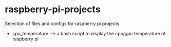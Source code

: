 # raspberry-pi-projects
Selection of files and configs for raspberry pi projects

* cpu_temperature --> a bash script to display the cpu/gpu temperature of raspberry pi
